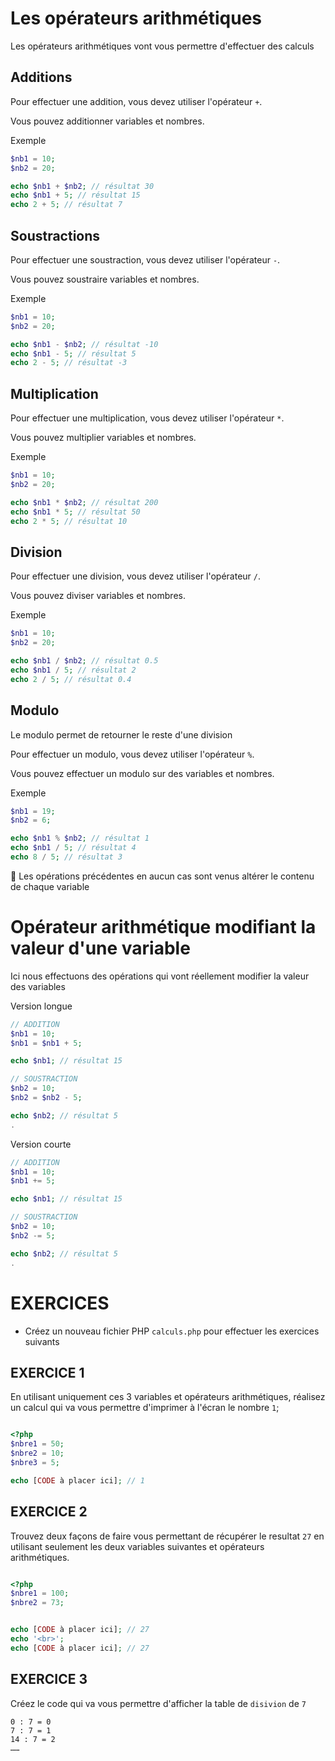 # Les opérateurs arithmétiques

Les opérateurs arithmétiques vont vous permettre d'effectuer des calculs


## Additions

Pour effectuer une addition, vous devez utiliser l'opérateur `+`.

Vous pouvez additionner variables et nombres.

Exemple 

```php
$nb1 = 10;
$nb2 = 20;

echo $nb1 + $nb2; // résultat 30
echo $nb1 + 5; // résultat 15
echo 2 + 5; // résultat 7
```


## Soustractions

Pour effectuer une soustraction, vous devez utiliser l'opérateur `-`.

Vous pouvez soustraire variables et nombres.

Exemple 

```php
$nb1 = 10;
$nb2 = 20;

echo $nb1 - $nb2; // résultat -10
echo $nb1 - 5; // résultat 5
echo 2 - 5; // résultat -3
```

## Multiplication

Pour effectuer une multiplication, vous devez utiliser l'opérateur `*`.

Vous pouvez multiplier variables et nombres.

Exemple 

```php
$nb1 = 10;
$nb2 = 20;

echo $nb1 * $nb2; // résultat 200
echo $nb1 * 5; // résultat 50
echo 2 * 5; // résultat 10
```

## Division

Pour effectuer une division, vous devez utiliser l'opérateur `/`.

Vous pouvez diviser variables et nombres.

Exemple 

```php
$nb1 = 10;
$nb2 = 20;

echo $nb1 / $nb2; // résultat 0.5
echo $nb1 / 5; // résultat 2
echo 2 / 5; // résultat 0.4
```


## Modulo

Le modulo permet de retourner le reste d'une division

Pour effectuer un modulo, vous devez utiliser l'opérateur `%`.

Vous pouvez effectuer un modulo sur des variables et nombres.

Exemple 

```php
$nb1 = 19;
$nb2 = 6;

echo $nb1 % $nb2; // résultat 1
echo $nb1 / 5; // résultat 4
echo 8 / 5; // résultat 3
```

:information_desk_person: Les opérations précédentes en aucun cas sont venus altérer le contenu de chaque variable

# Opérateur arithmétique modifiant la valeur d'une variable

Ici nous effectuons des opérations qui vont réellement modifier la valeur des variables


Version longue
```php
// ADDITION
$nb1 = 10;
$nb1 = $nb1 + 5;

echo $nb1; // résultat 15

// SOUSTRACTION
$nb2 = 10;
$nb2 = $nb2 - 5;

echo $nb2; // résultat 5
.
```
Version courte
```php
// ADDITION
$nb1 = 10;
$nb1 += 5;

echo $nb1; // résultat 15

// SOUSTRACTION
$nb2 = 10;
$nb2 -= 5;

echo $nb2; // résultat 5
.
```



# EXERCICES

- Créez un nouveau fichier PHP `calculs.php` pour effectuer les exercices suivants


## EXERCICE 1

En utilisant uniquement ces 3 variables et opérateurs arithmétiques, réalisez un calcul qui va vous permettre d'imprimer à l'écran le nombre `1`;

```php

<?php
$nbre1 = 50;
$nbre2 = 10;
$nbre3 = 5;

echo [CODE à placer ici]; // 1
```


## EXERCICE 2

Trouvez deux façons de faire vous permettant de récupérer le resultat `27` en utilisant seulement les deux variables suivantes et opérateurs arithmétiques.

```php

<?php
$nbre1 = 100;
$nbre2 = 73;


echo [CODE à placer ici]; // 27
echo '<br>';
echo [CODE à placer ici]; // 27
```


## EXERCICE 3

Créez le code qui va vous permettre d'afficher la table de `disivion` de `7`

```
0 : 7 = 0
7 : 7 = 1 
14 : 7 = 2
…… 
```



